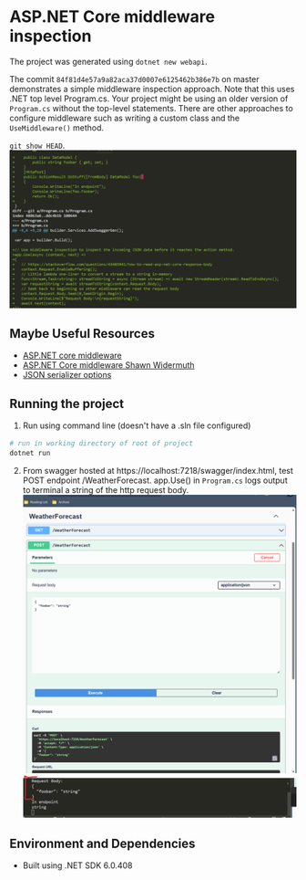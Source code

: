# ASP.NET Core middleware inspection
The project was generated using `dotnet new webapi`.

The commit `84f81d4e57a9a82aca37d0007e6125462b386e7b` on master demonstrates a simple middleware inspection approach. Note that this uses .NET top level Program.cs. Your project  might be using an older version of `Program.cs` without the top-level statements. There are other approaches to configure middleware such as writing a custom class and the `UseMiddleware()` method.

`git show HEAD`.
![Alt text](image.png)

## Maybe Useful Resources
- [ASP.NET core middleware](https://learn.microsoft.com/en-us/aspnet/core/fundamentals/middleware/?view=aspnetcore-6.0)
- [ASP.NET Core middleware Shawn Widermuth](https://www.youtube.com/watch?v=TqCshF0o0nE&t=42s)
- [JSON serializer options](https://learn.microsoft.com/en-us/dotnet/standard/serialization/system-text-json/configure-options?pivots=dotnet-7-0#web-defaults-for-jsonserializeroptions)


## Running the project
1. Run using command line (doesn't have a .sln file configured)
```bash
# run in working directory of root of project
dotnet run
```
2. From swagger hosted at https://localhost:7218/swagger/index.html, test POST endpoint /WeatherForecast. app.Use() in `Program.cs` logs output to terminal a string of the http request body.
![Alt text](image-1.png)
![Alt text](image-2.png)
## Environment and Dependencies
- Built using .NET SDK 6.0.408